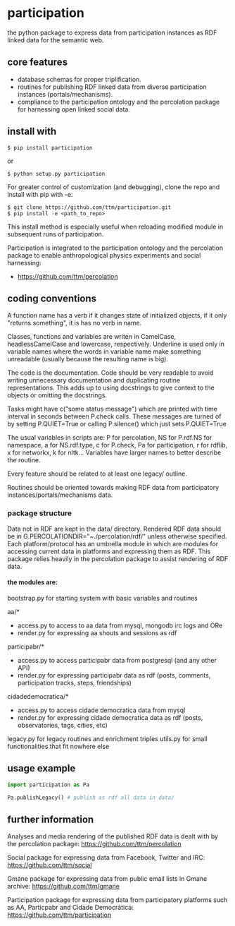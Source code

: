 # participation
the python package to express data from participation instances as RDF linked data for the semantic web.

## core features
  - database schemas for proper triplification.
  - routines for publishing RDF linked data from diverse participation instances (portals/mechanisms).
  - compliance to the participation ontology and the percolation package for harnessing open linked social data.

## install with
    $ pip install participation
or

    $ python setup.py participation

For greater control of customization (and debugging), clone the repo and install with pip with -e:

    $ git clone https://github.com/ttm/participation.git
    $ pip install -e <path_to_repo>
This install method is especially useful when reloading modified module in subsequent runs of participation.

Participation is integrated to the participation ontology and the percolation package
to enable anthropological physics experiments and social harnessing:
- https://github.com/ttm/percolation

## coding conventions
A function name has a verb if it changes state of initialized objects, if it only "returns something", it is has no verb in name.

Classes, functions and variables are writen in CamelCase, headlessCamelCase and lowercase, respectively.
Underline is used only in variable names where the words in variable name make something unreadable (usually because the resulting name is big).

The code is the documentation. Code should be very readable to avoid writing unnecessary documentation and duplicating routine representations. This adds up to using docstrings to give context to the objects or omitting the docstrings.

Tasks might have c("some status message") which are printed with time interval in seconds between P.check calls.
These messages are turned of by setting P.QUIET=True or calling P.silence() which just sets P.QUIET=True

The usual variables in scripts are: P for percolation, NS for P.rdf.NS for namespace, a for NS.rdf.type, c for P.check, Pa for participation, r for rdflib, x for networkx, k for nltk... Variables have larger names to better describe the routine.

Every feature should be related to at least one legacy/ outline.

Routines should be oriented towards making RDF data from participatory instances/portals/mechanisms data.

### package structure
Data not in RDF are kept in the data/ directory.
Rendered RDF data should be in G.PERCOLATIONDIR="~./percolation/rdf/" unless otherwise specified.
Each platform/protocol has an umbrella module in which are modules for accessing current data in platforms
and expressing them as RDF.
This package relies heavily in the percolation package to assist rendering of RDF data.


#### the modules are:
bootstrap.py for starting system with basic variables and routines

aa/\* 
- access.py to access to aa data from mysql, mongodb irc logs and ORe
- render.py for expressing aa shouts and sessions as rdf 

participabr/\* 
- access.py to access participabr data from postgresql (and any other API)
- render.py for expressing participabr data as rdf (posts, comments, participation tracks, steps, friendships)

cidadedemocratica/\* 
- access.py to access cidade democratica data from mysql
- render.py for expressing cidade democratica data as rdf (posts, observatories, tags, cities, etc)

legacy.py for legacy routines and enrichment triples
utils.py for small functionalities that fit nowhere else

## usage example
```python
import participation as Pa

Pa.publishLegacy() # publish as rdf all data in data/

```

## further information
Analyses and media rendering of the published RDF data is dealt with by the percolation package: https://github.com/ttm/percolation

Social package for expressing data from Facebook, Twitter and IRC: https://github.com/ttm/social

Gmane package for expressing data from public email lists in Gmane archive: https://github.com/ttm/gmane

Participation package for expressing data from participatory platforms such as AA, Particpabr and Cidade Democrática:
https://github.com/ttm/participation
